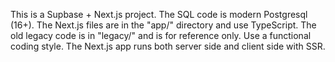 This is a Supbase + Next.js project.
The SQL code is modern Postgresql (16+).
The Next.js files are in the "app/" directory and use TypeScript.
The old legacy code is in "legacy/" and is for reference only.
Use a functional coding style.
The Next.js app runs both server side and client side with SSR.